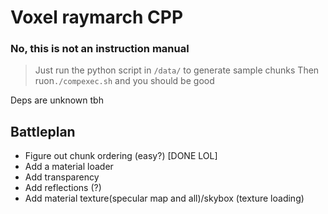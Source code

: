 # Voxel raymarch CPP

### No, this is not an instruction manual
> Just run the python script in `/data/` to generate sample chunks
> Then ruon`./compexec.sh` and you should be good

Deps are unknown tbh





## Battleplan


- Figure out chunk ordering (easy?) [DONE LOL]
- Add a material loader 
- Add transparency
- Add reflections (?)
- Add material texture(specular map and all)/skybox (texture loading)